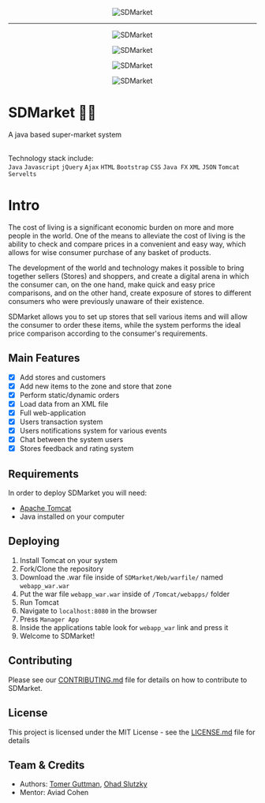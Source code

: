 <p align="center">
  <img src="https://i.ibb.co/xghRGsN/New-Project.png" title="SDMarket">
</p>
<hr>

<p align="center">
  <img style="" src="https://i.ibb.co/kyNyN4p/customer-Dash.png" title="SDMarket">
</p>

<p align="center">
  <img src="https://i.ibb.co/ngLky0q/cart-And-Disc.png" title="SDMarket">
</p>

<p align="center">
  <img src="https://i.ibb.co/M9tgGbb/notifi.png" title="SDMarket">
</p>

<p align="center">
  <img src="https://i.ibb.co/D5xXBc2/starz.png" title="SDMarket">
</p>

# SDMarket 🏪🛒
A java based super-market system

<br>Technology stack include:<br /> `Java` `Javascript` `jQuery` `Ajax` `HTML` `Bootstrap` `CSS` `Java FX` `XML` `JSON` `Tomcat` `Servelts`


# Intro
The cost of living is a significant economic burden on more and more people in the world. One of the means to alleviate the cost of living is the ability to check and compare prices in a convenient and easy way, which allows for wise consumer purchase of any basket of products.

The development of the world and technology makes it possible to bring together sellers (Stores) and shoppers, and create a digital arena in which the consumer can, on the one hand, make quick and easy price comparisons, and on the other hand, create exposure of stores to different consumers who were previously unaware of their existence.

SDMarket allows you to set up stores that sell various items and will allow the consumer to order these items, while the system performs the ideal price comparison according to the consumer's requirements. 

## Main Features

- [x] Add stores and customers
- [x] Add new items to the zone and store that zone
- [x] Perform static/dynamic orders
- [x] Load data from an XML file
- [x] Full web-application
- [x] Users transaction system
- [x] Users notifications system for various events
- [x] Chat between the system users
- [x] Stores feedback and rating system

## Requirements
In order to deploy SDMarket you will need:
* [Apache Tomcat](http://tomcat.apache.org/)
* Java installed on your computer
    
## Deploying

1. Install Tomcat on your system
2. Fork/Clone the repository
3. Download the .war file inside of `SDMarket/Web/warfile/` named `webapp_war.war`
4. Put the war file `webapp_war.war` inside of `/Tomcat/webapps/` folder
5. Run Tomcat
6. Navigate to `localhost:8080` in the browser
7. Press `Manager App` 
8. Inside the applications table look for `webapp_war` link and press it
9. Welcome to SDMarket!


## Contributing

Please see our [CONTRIBUTING.md](CONTRIBUTING.md) file for details on how to contribute to SDMarket.

## License

This project is licensed under the MIT License - see the [LICENSE.md](LICENSE) file for details

## Team & Credits

- Authors: <a href="mailto:tomerguttman27@gmail.com" target="_blank">Tomer Guttman</a>, <a href="mailto:ohadslu@gmail.com" target="_blank">Ohad Slutzky</a>
- Mentor: Aviad Cohen
